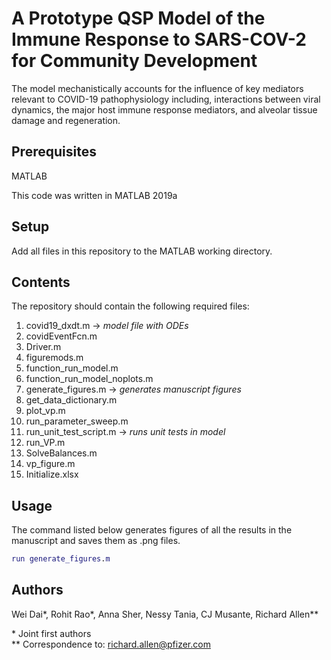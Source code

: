 # A Prototype QSP Model of the Immune Response to SARS-COV-2 for Community Development

The model mechanistically accounts for the influence of key mediators relevant to COVID-19 pathophysiology including, interactions between viral dynamics, the major host immune response mediators, and alveolar tissue damage and regeneration.

## Prerequisites
MATLAB

This code was written in MATLAB 2019a

## Setup

Add all files in this repository to the MATLAB working directory.

## Contents
The repository should contain the following required files:

1. covid19_dxdt.m -> *model file with ODEs*
2. covidEventFcn.m
3. Driver.m
4. figuremods.m
5. function_run_model.m
6. function_run_model_noplots.m
7. generate_figures.m -> *generates manuscript figures*
8. get_data_dictionary.m
9. plot_vp.m
10. run_parameter_sweep.m
11. run_unit_test_script.m -> *runs unit tests in model*
12. run_VP.m
13. SolveBalances.m
14. vp_figure.m
15. Initialize.xlsx

## Usage
The command listed below generates figures of all the results in the manuscript and saves them as .png files.

```matlab
run generate_figures.m
```
## Authors
Wei Dai*, Rohit Rao*, Anna Sher, Nessy Tania, CJ Musante, Richard Allen**

\* Joint first authors  
\** Correspondence to: richard.allen@pfizer.com

